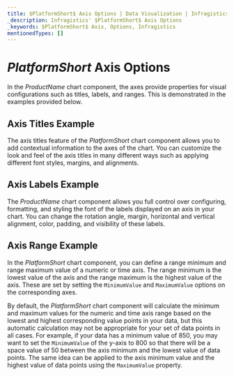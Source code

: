 ```yaml
---
title: $PlatformShort$ Axis Options | Data Visualization | Infragistics
_description: Infragistics' $PlatformShort$ Axis Options
_keywords: $PlatformShort$ Axis, Options, Infragistics
mentionedTypes: []
---
```


# $PlatformShort$ Axis Options

In the $ProductName$ chart component, the axes provide properties for visual configurations such as titles, labels, and ranges. This is demonstrated in the examples provided below.

## Axis Titles Example

The axis titles feature of the $PlatformShort$ chart component allows you to add contextual information to the axes of the chart. You can customize the look and feel of the axis titles in many different ways such as applying different font styles, margins, and alignments.

<code-view style="height: 450px" 
           data-demos-base-url="{environment:dvDemosBaseUrl}" 
           iframe-src="{environment:dvDemosBaseUrl}/charts/category-chart-axis-titles" 
           alt="$PlatformShort$ Axis Titles Example" 
           github-src="charts/category-chart/axis-titles">
</code-view>

<div class="divider--half"></div>


## Axis Labels Example

The $ProductName$ chart component allows you full control over configuring, formatting, and styling the font of the labels displayed on an axis in your chart. You can change the rotation angle, margin, horizontal and vertical alignment, color, padding, and visibility of these labels.

<code-view style="height: 450px" 
           data-demos-base-url="{environment:dvDemosBaseUrl}" 
           iframe-src="{environment:dvDemosBaseUrl}/charts/category-chart-axis-labels" 
           alt="$PlatformShort$ Axis Labels Example" 
           github-src="charts/category-chart/axis-labels">
</code-view>

<div class="divider--half"></div>

## Axis Range Example

In the $PlatformShort$ chart component, you can define a range minimum and range maximum value of a numeric or time axis. The range minimum is the lowest value of the axis and the range maximum is the highest value of the axis. These are set by setting the `MinimumValue` and `MaximumValue` options on the corresponding axes.

By default, the $PlatformShort$ chart component will calculate the minimum and maximum values for the numeric and time axis range based on the lowest and highest corresponding value points in your data, but this automatic calculation may not be appropriate for your set of data points in all cases. For example, if your data has a minimum value of 850, you may want to set the `MinimumValue` of the y-axis to 800 so that there will be a space value of 50 between the axis minimum and the lowest value of data points. The same idea can be applied to the axis minimum value and the highest value of data points using the `MaximumValue` property.

<code-view style="height: 450px" 
           data-demos-base-url="{environment:dvDemosBaseUrl}" 
           iframe-src="{environment:dvDemosBaseUrl}/charts/category-chart-axis-range" 
           alt="$PlatformShort$ Axis Range Example" 
           github-src="charts/category-chart/axis-range">
</code-view>

<div class="divider--half"></div>